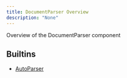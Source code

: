 ```yaml
---
title: DocumentParser Overview
description: "None"
---
```

Overview of the DocumentParser component
## Builtins
* [AutoParser](/docs/components/autoparser/autoparser/)
